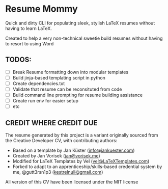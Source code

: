 # Resume Mommy

Quick and dirty CLI for populating sleek, stylish LaTeX resumes without having to learn LaTeX.

Created to help a very non-technical sweetie build resumes without having to resort to using Word

## TODOS:
- [ ] Break Resume formatting down into modular templates
- [ ] Build jinja-based templating script in python
- [ ] Create dependencies.txt
- [ ] Validate that resume can be reconsituted from code
- [ ] Build command line prompting for resume building assistance
- [ ] Create run env for easier setup
- [ ] etc

## CREDIT WHERE CREDIT DUE

The resume generated by this project is a variant originally sourced from the Creative Developer CV, with contributing authors:
* Based on a template by Jan Küster (info@jankuester.com)
* Created by Jan Vorisek (jan@vorisek.me)
* Modified for LaTeX Templates by Vel (vel@LaTeXTemplates.com)
* Forked to adapt to an apprenticeship/skills-based credential system by me, @gutt3rsn1p3 (kestrelnull@gmail.com)

All version of this CV have been licensed under the MIT license
